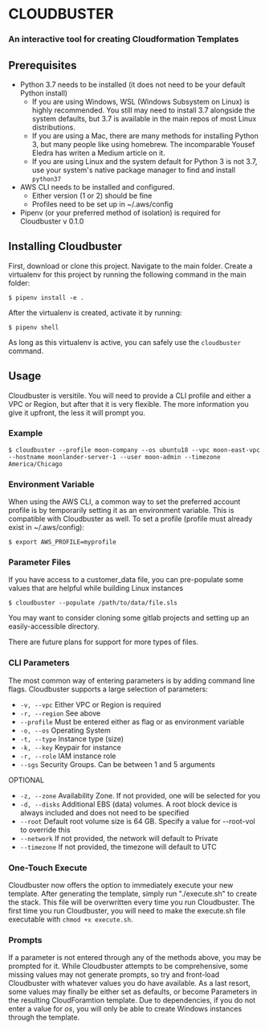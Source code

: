 # CLOUDBUSTER
### An interactive tool for creating Cloudformation Templates

## Prerequisites
- Python 3.7 needs to be installed (it does not need to be your default Python install)
    - If you are using Windows, WSL (Windows Subsystem on Linux) is highly recommended. You still may need to install 3.7 alongside the system defaults, but 3.7 is available in the main repos of most Linux distributions. 
    - If you are using a Mac, there are many methods for installing Python 3, but many people like using homebrew. The incomparable Yousef Eledra has writen a Medium article on it.
    - If you are using Linux and the system default for Python 3 is not 3.7, use your system's native package manager to find and install ```python37```
- AWS CLI needs to be installed and configured.
    - Either version (1 or 2) should be fine
    - Profiles need to be set up in ~/.aws/config
- Pipenv (or your preferred method of isolation) is required for Cloudbuster v 0.1.0

## Installing Cloudbuster
First, download or clone this project. Navigate to the main folder.
Create a virtualenv for this project by running the following command in the main folder:
    
    $ pipenv install -e .

After the virtualenv is created, activate it by running:
    
    $ pipenv shell

As long as this virtualenv is active, you can safely use the ```cloudbuster``` command.

## Usage
Cloudbuster is versitile. You will need to provide a CLI profile and either a VPC or Region, but after that it is very flexible. The more information you give it upfront, the less it will prompt you.

### Example

    $ cloudbuster --profile moon-company --os ubuntu18 --vpc moon-east-vpc --hostname moonlander-server-1 --user moon-admin --timezone America/Chicago

### Environment Variable
When using the AWS CLI, a common way to set the preferred account profile is by temporarily setting it as an environment variable. This is compatible with Cloudbuster as well. To set a profile (profile must already exist in ~/.aws/config):

    $ export AWS_PROFILE=myprofile

### Parameter Files
If you have access to a customer_data file, you can pre-populate some values that are helpful while building Linux instances

    $ cloudbuster --populate /path/to/data/file.sls

You may want to consider cloning some gitlab projects and setting up an easily-accessible directory.

There are future plans for support for more types of files.

### CLI Parameters
The most common way of entering parameters is by adding command line flags.
Cloudbuster supports a large selection of parameters:
- ```-v, --vpc``` Either VPC or Region is required
- ```-r, --region``` See above
- ```--profile``` Must be entered either as flag or as environment variable
- ```-o, --os``` Operating System
- ```-t, --type``` Instance type (size)
- ```-k, --key``` Keypair for instance
- ```-r, --role``` IAM instance role
- ```--sgs``` Security Groups. Can be between 1 and 5 arguments


OPTIONAL
- ```-z, --zone``` Availability Zone. If not provided, one will be selected for you
- ```-d, --disks``` Additional EBS (data) volumes. A root block device is always included and does not need to be specified
- ```--root``` Default root volume size is 64 GB. Specify a value for --root-vol to override this
- ```--network``` If not provided, the network will default to Private
- ```--timezone``` If not provided, the timezone will default to UTC

### One-Touch Execute
Cloudbuster now offers the option to immediately execute your new template. After generating the template, simply run "./execute.sh" to create the stack. This file will be overwritten every time you run Cloudbuster. The first time you run Cloudbuster, you will need to make the execute.sh file executable with ```chmod +x execute.sh```.

### Prompts
If a parameter is not entered through any of the methods above, you may be prompted for it. While Cloudbuster attempts to be comprehensive, some missing values may not generate prompts, so try and front-load Cloudbuster with whatever values you do have available. As a last resort, some values may finally be either set as defaults, or become Parameters in the resulting CloudForamtion template. Due to dependencies, if you do not enter a value for *os*, you will only be able to create Windows instances through the template.
